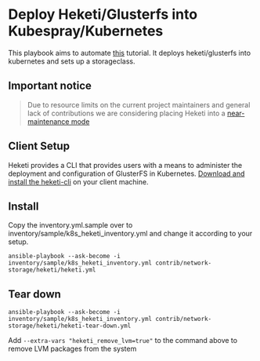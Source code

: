 # Deploy Heketi/Glusterfs into Kubespray/Kubernetes

This playbook aims to automate [this](https://github.com/heketi/heketi/blob/master/docs/admin/install-kubernetes.md) tutorial. It deploys heketi/glusterfs into kubernetes and sets up a storageclass.

## Important notice

> Due to resource limits on the current project maintainers and general lack of contributions we are considering placing Heketi into a [near-maintenance mode](https://github.com/heketi/heketi#important-notice)

## Client Setup

Heketi provides a CLI that provides users with a means to administer the deployment and configuration of GlusterFS in Kubernetes. [Download and install the heketi-cli](https://github.com/heketi/heketi/releases) on your client machine.

## Install

Copy the inventory.yml.sample over to inventory/sample/k8s_heketi_inventory.yml and change it according to your setup.

```shell
ansible-playbook --ask-become -i inventory/sample/k8s_heketi_inventory.yml contrib/network-storage/heketi/heketi.yml
```

## Tear down

```shell
ansible-playbook --ask-become -i inventory/sample/k8s_heketi_inventory.yml contrib/network-storage/heketi/heketi-tear-down.yml
```

Add `--extra-vars "heketi_remove_lvm=true"` to the command above to remove LVM packages from the system

